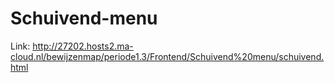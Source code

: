 # Schuivend-menu
Link: http://27202.hosts2.ma-cloud.nl/bewijzenmap/periode1.3/Frontend/Schuivend%20menu/schuivend.html
